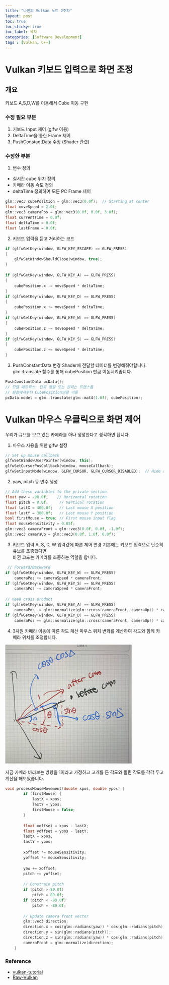```yaml
---
title: "나만의 Vulkan 노트 2주차"
layout: post
toc: true
toc_sticky: true
toc_label: 목차
categories: [Software Development]
tags : [Vulkan, C++]
---
```



# Vulkan 키보드 입력으로 화면 조정
## 개요
키보드 A,S,D,W를 이용해서 Cube 이동 구현

### 수정 필요 부분
1. 키보드 Input 제어 (glfw 이용)
2. DeltaTime을 통한 Frame 제어
3. PushConstantData 수정 (Shader 관련)


### 수정한 부분
1. 변수 정의
- 실시간 cube 위치 정의
- 카메라 이동 속도 정의
- deltaTime 정의하여 모든 PC Frame 제어

```c++
glm::vec3 cubePosition = glm::vec3(0.0f);  // Starting at center
float moveSpeed = 2.0f;    
glm::vec3 cameraPos = glm::vec3(0.0f, 0.0f, 3.0f);
float currentTime = 0.0f; 
float deltaTime = 0.0f;
float lastFrame = 0.0f;
```


2. 키보드 입력을 듣고 처리하는 코드

```c++
if (glfwGetKey(window, GLFW_KEY_ESCAPE) == GLFW_PRESS)
{
    glfwSetWindowShouldClose(window, true);
}

if (glfwGetKey(window, GLFW_KEY_A) == GLFW_PRESS)
{
    cubePosition.x -= moveSpeed * deltaTime;
}
if (glfwGetKey(window, GLFW_KEY_D) == GLFW_PRESS)
{
    cubePosition.x += moveSpeed * deltaTime;
}
if (glfwGetKey(window, GLFW_KEY_W) == GLFW_PRESS)
{
    cubePosition.z -= moveSpeed * deltaTime;
}
if (glfwGetKey(window, GLFW_KEY_S) == GLFW_PRESS)
{
    cubePosition.z += moveSpeed * deltaTime;
}
```

3. PushConstantData 변경
Shader에 전달할 데이터를 변경해줘야합니다.  
glm::translate 함수를 통해 cubePosition 만큼 이동시켜줍니다.
```c++
PushConstantData pcData{};
// 모델 매트릭스: 단위 행렬 또는 원하는 트랜스폼
// 원점에서부터 CubePosition만큼 이동
pcData.model = glm::translate(glm::mat4(1.0f), cubePosition);

```



# Vulkan 마우스 우클릭으로 화면 제어
우리가 큐브를 보고 있는 카메라를 하나 생성한다고 생각하면 됩니다.

1. 마우스 사용을 위한 glfw 설정
```c++
// Set up mouse callback
glfwSetWindowUserPointer(window, this);
glfwSetCursorPosCallback(window, mouseCallback);
glfwSetInputMode(window, GLFW_CURSOR, GLFW_CURSOR_DISABLED);  // Hide and capture cursor
```

2. yaw, pitch 등 변수 생성
```c++
// Add these variables to the private section
float yaw = -90.0f;    // Horizontal rotation
float pitch = 0.0f;     // Vertical rotation
float lastX = 400.0f;   // Last mouse X position
float lastY = 300.0f;   // Last mouse Y position
bool firstMouse = true; // First mouse input flag
float mouseSensitivity = 0.05f;
glm::vec3 cameraFront = glm::vec3(0.0f, 0.0f, -1.0f);
glm::vec3 cameraUp = glm::vec3(0.0f, 1.0f, 0.0f);
```

3. 키보드 입력 A, S, D, W 입력값에 따른 제어 변경
기본에는 키보드 입력으로 단순히 큐브를 조종했다면  
바뀐 코드는 카메라를 조종하는 역할을 합니다.

```c++
 // Forward/Backward
if (glfwGetKey(window, GLFW_KEY_W) == GLFW_PRESS)
    cameraPos += cameraSpeed * cameraFront;
if (glfwGetKey(window, GLFW_KEY_S) == GLFW_PRESS)
    cameraPos -= cameraSpeed * cameraFront;
    
// need cross product
if (glfwGetKey(window, GLFW_KEY_A) == GLFW_PRESS)
    cameraPos -= glm::normalize(glm::cross(cameraFront, cameraUp)) * cameraSpeed;
if (glfwGetKey(window, GLFW_KEY_D) == GLFW_PRESS)
    cameraPos += glm::normalize(glm::cross(cameraFront, cameraUp)) * cameraSpeed;

```
4. 3차원 카메라 이동에 따른 각도 계산
마우스 위치 변화를 계산하여 각도와 함께 카메라 위치를 조정합니다.

![3D 마우스 프로세스 설명](/assets/images/Vulkan3DProcessMouse.png)

지금 카메라 바라보는 방향을 1이라고 가정하고 고개를 든 각도와 돌린 각도를 각각 두고 계산을 해보았습니다.  

```c++
void processMouseMovement(double xpos, double ypos) {
        if (firstMouse) {
            lastX = xpos;
            lastY = ypos;
            firstMouse = false;
        }

        float xoffset = xpos - lastX;
        float yoffset = ypos - lastY;
        lastX = xpos;
        lastY = ypos;

        xoffset *= mouseSensitivity;
        yoffset *= mouseSensitivity;

        yaw += xoffset;
        pitch += yoffset;

        // Constrain pitch
        if (pitch > 89.0f)
            pitch = 89.0f;
        if (pitch < -89.0f)
            pitch = -89.0f;

        // Update camera front vector
        glm::vec3 direction;
        direction.x = cos(glm::radians(yaw)) * cos(glm::radians(pitch));
        direction.y = sin(glm::radians(pitch));
        direction.z = sin(glm::radians(yaw)) * cos(glm::radians(pitch));
        cameraFront = glm::normalize(direction);
    }

```




### Reference
- [vulkan-tutorial](https://vulkan-tutorial.com/)
- [Raw-Vulkan](https://alain.xyz/blog/raw-vulkan)

